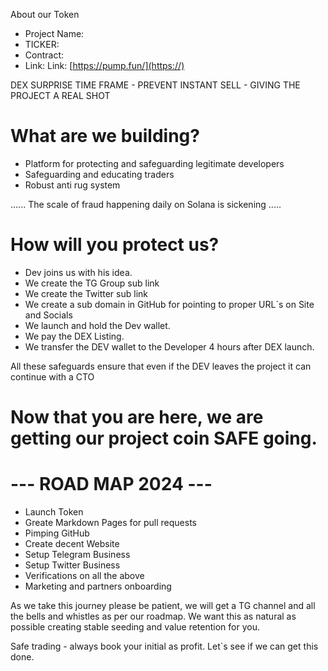 About our Token
* Project Name: 
* TICKER: 
* Contract: 
* Link: Link: [https://pump.fun/](https://)

DEX SURPRISE TIME FRAME - PREVENT INSTANT SELL - GIVING THE PROJECT A REAL SHOT

# What are we building?
* Platform for protecting and safeguarding legitimate developers
* Safeguarding and educating traders
* Robust anti rug system

...... The scale of fraud happening daily on Solana is sickening ..... 

# How will you protect us?
* Dev joins us with his idea.
* We create the TG Group sub link
* We create the Twitter sub link
* We create a sub domain in GitHub for pointing to proper URL`s on Site and Socials
* We launch and hold the Dev wallet.
* We pay the DEX Listing.
* We transfer the DEV wallet to the Developer 4 hours after DEX launch.

All these safeguards ensure that even if the DEV leaves the project it can continue with a CTO

# Now that you are here, we are getting our project coin SAFE going.

# --- ROAD MAP 2024 ---
* Launch Token
* Greate Markdown Pages for pull requests
* Pimping GitHub
* Create decent Website
* Setup Telegram Business
* Setup Twitter Business
* Verifications on all the above
* Marketing and partners onboarding

As we take this journey please be patient, we will get a TG channel and all the bells and whistles as per our roadmap.
We want this as natural as possible creating stable seeding and value retention for you.

Safe trading - always book your initial as profit.
Let`s see if we can get this done.
